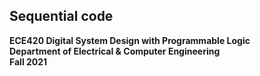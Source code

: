 ## Sequential code 

**ECE420 Digital System Design with Programmable Logic**  
**Department of Electrical & Computer Engineering**  
**Fall 2021**  


